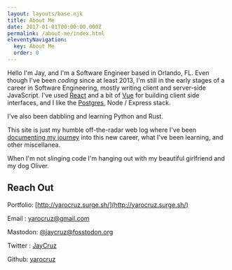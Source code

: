```yaml
---
layout: layouts/base.njk
title: About Me
date: 2017-01-01T00:00:00.000Z
permalink: /about-me/index.html
eleventyNavigation:
  key: About Me
  order: 0
---
```


Hello I'm Jay, and I'm a Software Engineer based in Orlando, FL. Even though I've been <i>coding</i> since at least 2013, I'm still in the early stages of a career in Software Engineering, mostly writing client and server-side JavaScript. I've used [React](https://reactjs.org/) and a bit of [Vue](https://vuejs.org/) for building client side interfaces, and I like the [Postgres](https://www.postgresql.org/), Node / Express stack.

I've also been dabbling and learning Python and Rust.

This site is just my humble off-the-radar web log where I've been [documenting my journey](https://yarocruz.netlify.app/tags/bootcamp/) into this new career, what I've been learning, and other miscellanea.

When I'm not slinging code I'm hanging out with my beautiful girlfriend and my dog Oliver. 

## Reach Out

Portfolio: [http://yarocruz.surge.sh/](http://yarocruz.surge.sh/)

Email : [yarocruz@gmail.com](#)

Mastodon: [@jaycruz@fosstodon.org](#)

Twitter : [JayCruz](https://twitter.com/JayCruz) 

Github: [yarocruz](https://github.com/yarocruz)